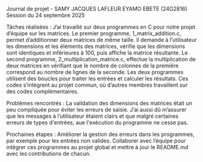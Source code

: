 Journal de projet - SAMY JACQUES LAFLEUR EYAMO EBETE (24G2816)
Session du 24 septembre 2025

Tâches réalisées :
J’ai travaillé sur deux programmes en C pour notre projet d’équipe sur les matrices. Le premier programme, 1_matrix_addition.c, permet d’additionner deux matrices de même taille. Il demande à l’utilisateur les dimensions et les éléments des matrices, vérifie que les dimensions sont identiques et inférieures à 100, puis affiche la matrice résultante. Le second programme, 2_multiplication_matrice.c, effectue la multiplication de deux matrices en vérifiant que le nombre de colonnes de la première correspond au nombre de lignes de la seconde. Les deux programmes utilisent des boucles pour traiter les entrées et calculer les résultats. Ces codes s’intègrent au projet commun, où d’autres membres travaillent sur des codes complémentaires.

Problèmes rencontrés :
La validation des dimensions des matrices était un peu compliquée pour éviter les erreurs de saisie. J’ai aussi dû m’assurer que les messages à l’utilisateur étaient clairs et que malgré certaines erreurs de types d'entrées, aue l'exécution du programme ne cesse pas.

Prochaines étapes :
Améliorer la gestion des erreurs dans les programmes, par exemple pour les entrées non valides. Collaborer avec l’équipe pour intégrer ces programmes au projet global et mettre à jour le README.md avec les contributions de chacun.
